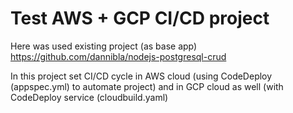# Test AWS + GCP CI/CD project

Here was used existing project (as base app) https://github.com/dannibla/nodejs-postgresql-crud

In this project set CI/CD cycle in AWS cloud (using CodeDeploy (appspec.yml) to automate project) and in GCP cloud as well (with CodeDeploy service (cloudbuild.yaml)
